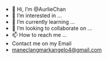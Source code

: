 - 👋 Hi, I’m @AurlieChan
- 👀 I’m interested in ...
- 🌱 I’m currently learning ...
- 💞️ I’m looking to collaborate on ...
- 📫 How to reach me ...
- Contact me on my Email
- maneclangmarkangelo4@gmail.com

<!---
AurlieChan/AurlieChan is a ✨ special ✨ repository because its `README.md` (this file) appears on your GitHub profile.
You can click the Preview link to take a look at your changes.
--->
